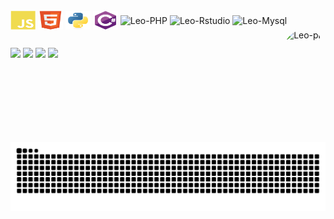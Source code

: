 <div style="display: inline_block"><br>
  <img align="center" alt="Leo-Js" height="30" width="40" src="https://raw.githubusercontent.com/devicons/devicon/master/icons/javascript/javascript-plain.svg">
  <img align="center" alt="Leo-HTML" height="30" width="40" src="https://raw.githubusercontent.com/devicons/devicon/master/icons/html5/html5-original.svg">
  <img align="center" alt="Leo-Python" height="30" width="40" src="https://raw.githubusercontent.com/devicons/devicon/master/icons/python/python-original.svg">
  <img align="center" alt="Leo-Csharp" height="30" width="40" src="https://raw.githubusercontent.com/devicons/devicon/master/icons/csharp/csharp-original.svg">
  <img align="center" alt="Leo-PHP" height="30" width="40" 
img src="https://cdn.jsdelivr.net/gh/devicons/devicon/icons/php/php-plain.svg" />
  <img align="center" alt="Leo-Rstudio" height="30" width="40"
img src="https://cdn.jsdelivr.net/gh/devicons/devicon/icons/r/r-original.svg" />        
  <img align="center" alt="Leo-Mysql" height="30" width="40" 
img src="https://cdn.jsdelivr.net/gh/devicons/devicon/icons/mysql/mysql-original-wordmark.svg" />
  <img align="right" alt="Leo-pic" height="180" style="border-radius:80px;" src="https://cdn.discordapp.com/attachments/1151596114571710576/1239387485319069738/Imagem_do_WhatsApp_de_2024-05-10_as_19.02.58_fb360ff5.jpg?ex=6642bd0b&is=66416b8b&hm=a0b34c6343ec8005bbd088654115ee961af8c151ebd8ba74e1c019a078242222&)">
</div>

  ##
  
  <div> 
  
  <a href="https://www.instagram.com/leonardoformigon/" target="_blank"><img src="https://img.shields.io/badge/-Instagram-%23E4405F?style=for-the-badge&logo=instagram&logoColor=white" target="_blank"></a>
 	<a href="https://www.twitch.tv/leozinlolbr" target="_blank"><img src="https://img.shields.io/badge/Twitch-9146FF?style=for-the-badge&logo=twitch&logoColor=white" target="_blank"></a>
  <a href = "mailto:leonardofajoli@gmail.com"><img src="https://img.shields.io/badge/-Gmail-%23333?style=for-the-badge&logo=gmail&logoColor=white" target="_blank"></a>
  <a href="https://www.linkedin.com/in/leonardo-formigon-63052320b/" target="_blank"><img src="https://img.shields.io/badge/-LinkedIn-%230077B5?style=for-the-badge&logo=linkedin&logoColor=white" target="_blank"></a>
  
 
  ![Snake animation](https://github.com/LFormigon/LFormigon/blob/output/github-contribution-grid-snake.svg)
 
</div>



  
